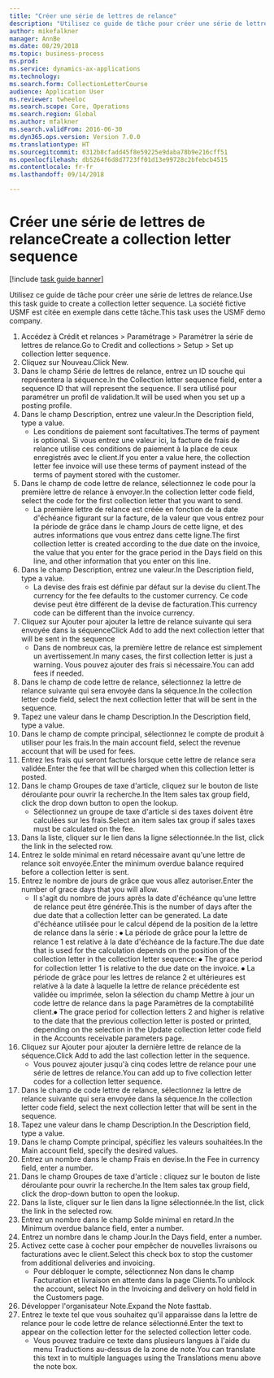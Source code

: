 ```yaml
--- 
title: "Créer une série de lettres de relance"
description: "Utilisez ce guide de tâche pour créer une série de lettres de relance."
author: mikefalkner
manager: AnnBe
ms.date: 08/29/2018
ms.topic: business-process
ms.prod: 
ms.service: dynamics-ax-applications
ms.technology: 
ms.search.form: CollectionLetterCourse
audience: Application User
ms.reviewer: twheeloc
ms.search.scope: Core, Operations
ms.search.region: Global
ms.author: mfalkner
ms.search.validFrom: 2016-06-30
ms.dyn365.ops.version: Version 7.0.0
ms.translationtype: HT
ms.sourcegitcommit: 0312b8cfadd45f8e59225e9daba78b9e216cff51
ms.openlocfilehash: db5264f6d8d7723ff01d13e99728c2bfebcb4515
ms.contentlocale: fr-fr
ms.lasthandoff: 09/14/2018

---
```

# <a name="create-a-collection-letter-sequence"></a><span data-ttu-id="b0c8b-103">Créer une série de lettres de relance</span><span class="sxs-lookup"><span data-stu-id="b0c8b-103">Create a collection letter sequence</span></span>

[!include [task guide banner](../../includes/task-guide-banner.md)]

<span data-ttu-id="b0c8b-104">Utilisez ce guide de tâche pour créer une série de lettres de relance.</span><span class="sxs-lookup"><span data-stu-id="b0c8b-104">Use this task guide to create a collection letter sequence.</span></span> <span data-ttu-id="b0c8b-105">La société fictive USMF est citée en exemple dans cette tâche.</span><span class="sxs-lookup"><span data-stu-id="b0c8b-105">This task uses the USMF demo company.</span></span>

1. <span data-ttu-id="b0c8b-106">Accédez à Crédit et relances > Paramétrage > Paramétrer la série de lettres de relance.</span><span class="sxs-lookup"><span data-stu-id="b0c8b-106">Go to Credit and collections > Setup > Set up collection letter sequence.</span></span>
2. <span data-ttu-id="b0c8b-107">Cliquez sur Nouveau.</span><span class="sxs-lookup"><span data-stu-id="b0c8b-107">Click New.</span></span>
3. <span data-ttu-id="b0c8b-108">Dans le champ Série de lettres de relance, entrez un ID souche qui représentera la séquence.</span><span class="sxs-lookup"><span data-stu-id="b0c8b-108">In the Collection letter sequence field, enter a sequence ID that will represent the sequence.</span></span> <span data-ttu-id="b0c8b-109">Il sera utilisé pour paramétrer un profil de validation.</span><span class="sxs-lookup"><span data-stu-id="b0c8b-109">It will be used when you set up a posting profile.</span></span>
4. <span data-ttu-id="b0c8b-110">Dans le champ Description, entrez une valeur.</span><span class="sxs-lookup"><span data-stu-id="b0c8b-110">In the Description field, type a value.</span></span>
    * <span data-ttu-id="b0c8b-111">Les conditions de paiement sont facultatives.</span><span class="sxs-lookup"><span data-stu-id="b0c8b-111">The terms of payment is optional.</span></span> <span data-ttu-id="b0c8b-112">Si vous entrez une valeur ici, la facture de frais de relance utilise ces conditions de paiement à la place de ceux enregistrés avec le client.</span><span class="sxs-lookup"><span data-stu-id="b0c8b-112">If you enter a value here, the collection letter fee invoice will use these terms of payment instead of the terms of payment stored with the customer.</span></span>  
5. <span data-ttu-id="b0c8b-113">Dans le champ de code lettre de relance, sélectionnez le code pour la première lettre de relance à envoyer.</span><span class="sxs-lookup"><span data-stu-id="b0c8b-113">In the collection letter code field, select the code for the first collection letter that you want to send.</span></span>
    * <span data-ttu-id="b0c8b-114">La première lettre de relance est créée en fonction de la date d'échéance figurant sur la facture, de la valeur que vous entrez pour la période de grâce dans le champ Jours de cette ligne, et des autres informations que vous entrez dans cette ligne.</span><span class="sxs-lookup"><span data-stu-id="b0c8b-114">The first collection letter is created according to the due date on the invoice, the value that you enter for the grace period in the Days field on this line, and other information that you enter on this line.</span></span>  
6. <span data-ttu-id="b0c8b-115">Dans le champ Description, entrez une valeur.</span><span class="sxs-lookup"><span data-stu-id="b0c8b-115">In the Description field, type a value.</span></span>
    * <span data-ttu-id="b0c8b-116">La devise des frais est définie par défaut sur la devise du client.</span><span class="sxs-lookup"><span data-stu-id="b0c8b-116">The currency for the fee defaults to the customer currency.</span></span> <span data-ttu-id="b0c8b-117">Ce code devise peut être différent de la devise de facturation.</span><span class="sxs-lookup"><span data-stu-id="b0c8b-117">This currency code can be different than the invoice currency.</span></span>  
7. <span data-ttu-id="b0c8b-118">Cliquez sur Ajouter pour ajouter la lettre de relance suivante qui sera envoyée dans la séquence</span><span class="sxs-lookup"><span data-stu-id="b0c8b-118">Click Add to add the next collection letter that will be sent in the sequence</span></span>
    * <span data-ttu-id="b0c8b-119">Dans de nombreux cas, la première lettre de relance est simplement un avertissement.</span><span class="sxs-lookup"><span data-stu-id="b0c8b-119">In many cases, the first collection letter is just a warning.</span></span> <span data-ttu-id="b0c8b-120">Vous pouvez ajouter des frais si nécessaire.</span><span class="sxs-lookup"><span data-stu-id="b0c8b-120">You can add fees if needed.</span></span>  
8. <span data-ttu-id="b0c8b-121">Dans le champ de code lettre de relance, sélectionnez la lettre de relance suivante qui sera envoyée dans la séquence.</span><span class="sxs-lookup"><span data-stu-id="b0c8b-121">In the collection letter code field, select the next collection letter that will be sent in the sequence.</span></span>
9. <span data-ttu-id="b0c8b-122">Tapez une valeur dans le champ Description.</span><span class="sxs-lookup"><span data-stu-id="b0c8b-122">In the Description field, type a value.</span></span>
10. <span data-ttu-id="b0c8b-123">Dans le champ de compte principal, sélectionnez le compte de produit à utiliser pour les frais.</span><span class="sxs-lookup"><span data-stu-id="b0c8b-123">In the main account field, select the revenue account that will be used for fees.</span></span>
11. <span data-ttu-id="b0c8b-124">Entrez les frais qui seront facturés lorsque cette lettre de relance sera validée.</span><span class="sxs-lookup"><span data-stu-id="b0c8b-124">Enter the fee that will be charged when this collection letter is posted.</span></span>
12. <span data-ttu-id="b0c8b-125">Dans le champ Groupes de taxe d'article, cliquez sur le bouton de liste déroulante pour ouvrir la recherche.</span><span class="sxs-lookup"><span data-stu-id="b0c8b-125">In the Item sales tax group field, click the drop down button to open the lookup.</span></span>
    * <span data-ttu-id="b0c8b-126">Sélectionnez un groupe de taxe d'article si des taxes doivent être calculées sur les frais.</span><span class="sxs-lookup"><span data-stu-id="b0c8b-126">Select an item sales tax group if sales taxes must be calculated on the fee.</span></span>  
13. <span data-ttu-id="b0c8b-127">Dans la liste, cliquer sur le lien dans la ligne sélectionnée.</span><span class="sxs-lookup"><span data-stu-id="b0c8b-127">In the list, click the link in the selected row.</span></span>
14. <span data-ttu-id="b0c8b-128">Entrez le solde minimal en retard nécessaire avant qu'une lettre de relance soit envoyée.</span><span class="sxs-lookup"><span data-stu-id="b0c8b-128">Enter the minimum overdue balance required before a collection letter is sent.</span></span>
15. <span data-ttu-id="b0c8b-129">Entrez le nombre de jours de grâce que vous allez autoriser.</span><span class="sxs-lookup"><span data-stu-id="b0c8b-129">Enter the number of grace days that you will allow.</span></span>
    * <span data-ttu-id="b0c8b-130">Il s'agit du nombre de jours après la date d'échéance qu'une lettre de relance peut être générée.</span><span class="sxs-lookup"><span data-stu-id="b0c8b-130">This is the number of days after the due date that a collection letter can be generated.</span></span> <span data-ttu-id="b0c8b-131">La date d'échéance utilisée pour le calcul dépend de la position de la lettre de relance dans la série :   ⦁    La période de grâce pour la lettre de relance 1 est relative à la date d'échéance de la facture.</span><span class="sxs-lookup"><span data-stu-id="b0c8b-131">The due date that is used for the calculation depends on the position of the collection letter in the collection letter sequence:   ⦁    The grace period for collection letter 1 is relative to the due date on the invoice.</span></span>  <span data-ttu-id="b0c8b-132">⦁ La période de grâce pour les lettres de relance 2 et ultérieures est relative à la date à laquelle la lettre de relance précédente est validée ou imprimée, selon la sélection du champ Mettre à jour un code lettre de relance dans la page Paramètres de la comptabilité client.</span><span class="sxs-lookup"><span data-stu-id="b0c8b-132">⦁ The grace period for collection letters 2 and higher is relative to the date that the previous collection letter is posted or printed, depending on the selection in the Update collection letter code field in the Accounts receivable parameters page.</span></span>  
16. <span data-ttu-id="b0c8b-133">Cliquez sur Ajouter pour ajouter la dernière lettre de relance de la séquence.</span><span class="sxs-lookup"><span data-stu-id="b0c8b-133">Click Add to add the last collection letter in the sequence.</span></span>
    * <span data-ttu-id="b0c8b-134">Vous pouvez ajouter jusqu'à cinq codes lettre de relance pour une série de lettres de relance.</span><span class="sxs-lookup"><span data-stu-id="b0c8b-134">You can add up to five collection letter codes for a collection letter sequence.</span></span>  
17. <span data-ttu-id="b0c8b-135">Dans le champ de code lettre de relance, sélectionnez la lettre de relance suivante qui sera envoyée dans la séquence.</span><span class="sxs-lookup"><span data-stu-id="b0c8b-135">In the collection letter code field, select the next collection letter that will be sent in the sequence.</span></span>
18. <span data-ttu-id="b0c8b-136">Tapez une valeur dans le champ Description.</span><span class="sxs-lookup"><span data-stu-id="b0c8b-136">In the Description field, type a value.</span></span>
19. <span data-ttu-id="b0c8b-137">Dans le champ Compte principal, spécifiez les valeurs souhaitées.</span><span class="sxs-lookup"><span data-stu-id="b0c8b-137">In the Main account field, specify the desired values.</span></span>
20. <span data-ttu-id="b0c8b-138">Entrez un nombre dans le champ Frais en devise.</span><span class="sxs-lookup"><span data-stu-id="b0c8b-138">In the Fee in currency field, enter a number.</span></span>
21. <span data-ttu-id="b0c8b-139">Dans le champ Groupes de taxe d'article : cliquez sur le bouton de liste déroulante pour ouvrir la recherche.</span><span class="sxs-lookup"><span data-stu-id="b0c8b-139">In the Item sales tax group field, click the drop-down button to open the lookup.</span></span>
22. <span data-ttu-id="b0c8b-140">Dans la liste, cliquer sur le lien dans la ligne sélectionnée.</span><span class="sxs-lookup"><span data-stu-id="b0c8b-140">In the list, click the link in the selected row.</span></span>
23. <span data-ttu-id="b0c8b-141">Entrez un nombre dans le champ Solde minimal en retard.</span><span class="sxs-lookup"><span data-stu-id="b0c8b-141">In the Minimum overdue balance field, enter a number.</span></span>
24. <span data-ttu-id="b0c8b-142">Entrez un nombre dans le champ Jour.</span><span class="sxs-lookup"><span data-stu-id="b0c8b-142">In the Days field, enter a number.</span></span>
25. <span data-ttu-id="b0c8b-143">Activez cette case à cocher pour empêcher de nouvelles livraisons ou facturations avec le client.</span><span class="sxs-lookup"><span data-stu-id="b0c8b-143">Select this check box to stop the customer from additional deliveries and invoicing.</span></span>
    * <span data-ttu-id="b0c8b-144">Pour débloquer le compte, sélectionnez Non dans le champ Facturation et livraison en attente dans la page Clients.</span><span class="sxs-lookup"><span data-stu-id="b0c8b-144">To unblock the account, select No in the Invoicing and delivery on hold field in the Customers page.</span></span>  
26. <span data-ttu-id="b0c8b-145">Développer l'organisateur Note.</span><span class="sxs-lookup"><span data-stu-id="b0c8b-145">Expand the Note fasttab.</span></span>
27. <span data-ttu-id="b0c8b-146">Entrez le texte tel que vous souhaitez qu'il apparaisse dans la lettre de relance pour le code lettre de relance sélectionné.</span><span class="sxs-lookup"><span data-stu-id="b0c8b-146">Enter the text to appear on the collection letter for the selected collection letter code.</span></span>
    * <span data-ttu-id="b0c8b-147">Vous pouvez traduire ce texte dans plusieurs langues à l'aide du menu Traductions au-dessus de la zone de note.</span><span class="sxs-lookup"><span data-stu-id="b0c8b-147">You can translate this text in to multiple languages using the Translations menu above the note box.</span></span>  


